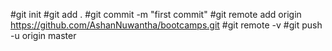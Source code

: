 #git init
#git add .
#git commit -m "first commit"
#git remote add origin https://github.com/AshanNuwantha/bootcamps.git
#git remote -v
#git push -u origin master
